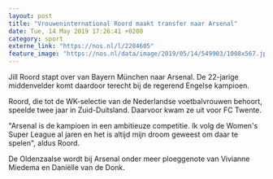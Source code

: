```yaml
---
layout: post
title: "Vrouweninternational Roord maakt transfer naar Arsenal"
date: Tue, 14 May 2019 17:26:41 +0200
category: sport
externe_link: "https://nos.nl/l/2284605"
feature_image: "https://nos.nl/data/image/2019/05/14/549903/1008x567.jpg"
---
```


<p>Jill Roord stapt over van Bayern München naar Arsenal. De 22-jarige middenvelder komt daardoor terecht bij de regerend Engelse kampioen.</p>
<p>Roord, die tot de WK-selectie van de Nederlandse voetbalvrouwen behoort, speelde twee jaar in Zuid-Duitsland. Daarvoor kwam ze uit voor FC Twente.</p>
<p>"Arsenal is de kampioen in een ambitieuze competitie. Ik volg de Women's Super League al jaren en het is altijd mijn droom geweest om daar te spelen", aldus Roord.</p>
<p>De Oldenzaalse wordt bij Arsenal onder meer ploeggenote van Vivianne Miedema en Daniëlle van de Donk.</p>
